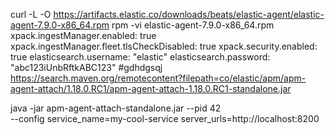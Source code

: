curl -L -O https://artifacts.elastic.co/downloads/beats/elastic-agent/elastic-agent-7.9.0-x86_64.rpm
rpm -vi elastic-agent-7.9.0-x86_64.rpm
xpack.ingestManager.enabled: true
xpack.ingestManager.fleet.tlsCheckDisabled: true 
xpack.security.enabled: true
elasticsearch.username: "elastic" 
elasticsearch.password: "abc123iUnbRftkABC123"
#gdhdgsqj
https://search.maven.org/remotecontent?filepath=co/elastic/apm/apm-agent-attach/1.18.0.RC1/apm-agent-attach-1.18.0.RC1-standalone.jar

java -jar apm-agent-attach-standalone.jar --pid 42 \
    --config service_name=my-cool-service server_urls=http://localhost:8200
